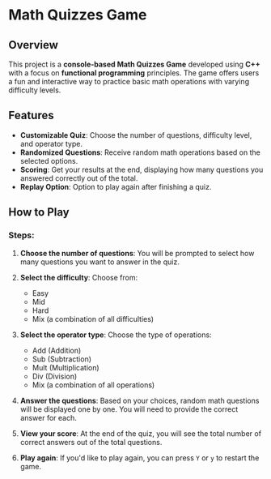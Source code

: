 # Math Quizzes Game

## Overview
This project is a **console-based Math Quizzes Game** developed using **C++** with a focus on **functional programming** principles. The game offers users a fun and interactive way to practice basic math operations with varying difficulty levels.

## Features
- **Customizable Quiz**: Choose the number of questions, difficulty level, and operator type.
- **Randomized Questions**: Receive random math operations based on the selected options.
- **Scoring**: Get your results at the end, displaying how many questions you answered correctly out of the total.
- **Replay Option**: Option to play again after finishing a quiz.

## How to Play

### Steps:
1. **Choose the number of questions**: You will be prompted to select how many questions you want to answer in the quiz.
   
2. **Select the difficulty**: Choose from:
   - Easy
   - Mid
   - Hard
   - Mix (a combination of all difficulties)
   
3. **Select the operator type**: Choose the type of operations:
   - Add (Addition)
   - Sub (Subtraction)
   - Mult (Multiplication)
   - Div (Division)
   - Mix (a combination of all operations)
   
4. **Answer the questions**: Based on your choices, random math questions will be displayed one by one. You will need to provide the correct answer for each.

5. **View your score**: At the end of the quiz, you will see the total number of correct answers out of the total questions.

6. **Play again**: If you'd like to play again, you can press `Y` or `y` to restart the game.
